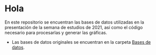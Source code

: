 # Hola

En este repositorio se encuentran las bases de datos utilizadas en la presentación de la semana de estudios de 2021, así como el código necesario para procesarlas y generar las gráficas.

* Las bases de datos originales se encuentran en la carpeta [Bases de datos](Bases%20de%20datos).
